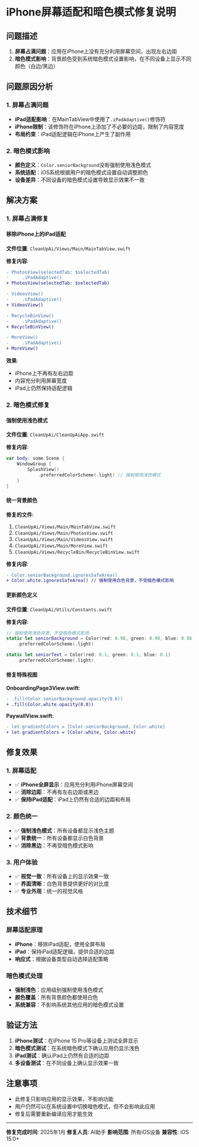 # iPhone屏幕适配和暗色模式修复说明

## 问题描述
1. **屏幕占满问题**：应用在iPhone上没有充分利用屏幕空间，出现左右边距
2. **暗色模式影响**：背景颜色受到系统暗色模式设置影响，在不同设备上显示不同颜色（白边/黑边）

## 问题原因分析

### 1. 屏幕占满问题
- **iPad适配影响**：在MainTabView中使用了`.iPadAdaptive()`修饰符
- **iPhone限制**：该修饰符在iPhone上添加了不必要的边距，限制了内容宽度
- **布局约束**：iPad适配逻辑在iPhone上产生了副作用

### 2. 暗色模式影响
- **颜色定义**：`Color.seniorBackground`没有强制使用浅色模式
- **系统适配**：iOS系统根据用户的暗色模式设置自动调整颜色
- **设备差异**：不同设备的暗色模式设置导致显示效果不一致

## 解决方案

### 1. 屏幕占满修复

#### 移除iPhone上的iPad适配
**文件位置**: `CleanUpAi/Views/Main/MainTabView.swift`

**修复内容**:
```diff
- PhotosView(selectedTab: $selectedTab)
-     .iPadAdaptive()
+ PhotosView(selectedTab: $selectedTab)

- VideosView()
-     .iPadAdaptive()
+ VideosView()

- RecycleBinView()
-     .iPadAdaptive()
+ RecycleBinView()

- MoreView()
-     .iPadAdaptive()
+ MoreView()
```

**效果**:
- iPhone上不再有左右边距
- 内容充分利用屏幕宽度
- iPad上仍然保持适配逻辑

### 2. 暗色模式修复

#### 强制使用浅色模式
**文件位置**: `CleanUpAi/CleanUpAiApp.swift`

**修复内容**:
```swift
var body: some Scene {
    WindowGroup {
        SplashView()
            .preferredColorScheme(.light) // 强制使用浅色模式
    }
}
```

#### 统一背景颜色
**修复的文件**:
1. `CleanUpAi/Views/Main/MainTabView.swift`
2. `CleanUpAi/Views/Main/PhotosView.swift`
3. `CleanUpAi/Views/Main/VideosView.swift`
4. `CleanUpAi/Views/Main/MoreView.swift`
5. `CleanUpAi/Views/RecycleBin/RecycleBinView.swift`

**修复内容**:
```diff
- Color.seniorBackground.ignoresSafeArea()
+ Color.white.ignoresSafeArea() // 强制使用白色背景，不受暗色模式影响
```

#### 更新颜色定义
**文件位置**: `CleanUpAi/Utils/Constants.swift`

**修复内容**:
```swift
// 强制使用浅色背景，不受暗色模式影响
static let seniorBackground = Color(red: 0.98, green: 0.98, blue: 0.98)
    .preferredColorScheme(.light)

static let seniorText = Color(red: 0.1, green: 0.1, blue: 0.1)
    .preferredColorScheme(.light)
```

#### 修复特殊视图
**OnboardingPage3View.swift**:
```diff
- .fill(Color.seniorBackground.opacity(0.6))
+ .fill(Color.white.opacity(0.8))
```

**PaywallView.swift**:
```diff
- let gradientColors = [Color.seniorBackground, Color.white]
+ let gradientColors = [Color.white, Color.white]
```

## 修复效果

### 1. 屏幕适配
- ✅ **iPhone全屏显示**：应用充分利用iPhone屏幕空间
- ✅ **消除边距**：不再有左右边距或黑边
- ✅ **保持iPad适配**：iPad上仍然有合适的边距和布局

### 2. 颜色统一
- ✅ **强制浅色模式**：所有设备都显示浅色主题
- ✅ **背景统一**：所有设备都显示白色背景
- ✅ **消除黑边**：不再受暗色模式影响

### 3. 用户体验
- ✅ **视觉一致**：所有设备上的显示效果一致
- ✅ **界面清晰**：白色背景提供更好的对比度
- ✅ **专业外观**：统一的视觉风格

## 技术细节

### 屏幕适配原理
- **iPhone**：移除iPad适配，使用全屏布局
- **iPad**：保持iPad适配逻辑，提供合适的边距
- **响应式**：根据设备类型自动选择适配策略

### 暗色模式处理
- **强制浅色**：应用级别强制使用浅色模式
- **颜色覆盖**：所有背景颜色都使用白色
- **系统兼容**：不影响系统其他应用的暗色模式设置

## 验证方法
1. **iPhone测试**：在iPhone 15 Pro等设备上测试全屏显示
2. **暗色模式测试**：在系统暗色模式下确认应用仍显示浅色
3. **iPad测试**：确认iPad上仍然有合适的边距
4. **多设备测试**：在不同设备上确认显示效果一致

## 注意事项
- 此修复只影响应用的显示效果，不影响功能
- 用户仍然可以在系统设置中切换暗色模式，但不会影响此应用
- 修复后需要重新编译应用才能生效

---
**修复完成时间**: 2025年1月
**修复人员**: AI助手
**影响范围**: 所有iOS设备
**兼容性**: iOS 15.0+ 